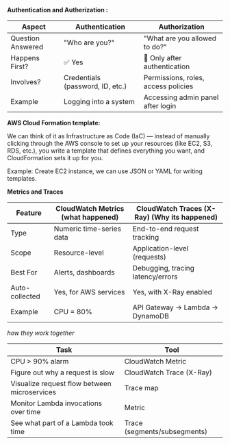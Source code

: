 **Authentication and Autherization :**

| **Aspect**            | **Authentication**                  | **Authorization**                       |
| -----------------   | -------------------------------- | ----------------------------------- |
| Question Answered   | "Who are you?"                   | "What are you allowed to do?"       |
| Happens First?      | ✅ Yes                            | 🚫 Only after authentication        |
| Involves?           | Credentials (password, ID, etc.) | Permissions, roles, access policies |
| Example             | Logging into a system            | Accessing admin panel after login   |


**AWS Cloud Formation template:**
  
  We can think of it as Infrastructure as Code (IaC) — instead of manually clicking through the AWS console to set up your resources (like EC2, S3, RDS, etc.), you write a template that defines everything you want, and CloudFormation sets it up for you.

Example: Create EC2 instance, we can use JSON or YAML for writing templates.

 **Metrics and Traces**

 | Feature        | CloudWatch Metrics (what happened)| CloudWatch Traces (X-Ray) (Why its happened)|
| --------------  | ------------------------          | --------------------------------- |
| Type            | Numeric time-series data          | End-to-end request tracking       |
| Scope           | Resource-level                    | Application-level (requests)      |
| Best For        | Alerts, dashboards                | Debugging, tracing latency/errors |
| Auto-collected  | Yes, for AWS services             | Yes, with X-Ray enabled           |
| Example         | CPU = 80%                         | API Gateway → Lambda → DynamoDB   |

*how they work together*

| Task                                         | Tool                         |
| -------------------------------------------- | ---------------------------- |
| CPU > 90% alarm                              | CloudWatch Metric            |
| Figure out why a request is slow             | CloudWatch Trace (X-Ray)     |
| Visualize request flow between microservices | Trace map                    |
| Monitor Lambda invocations over time         | Metric                       |
| See what part of a Lambda took time          | Trace (segments/subsegments) |

